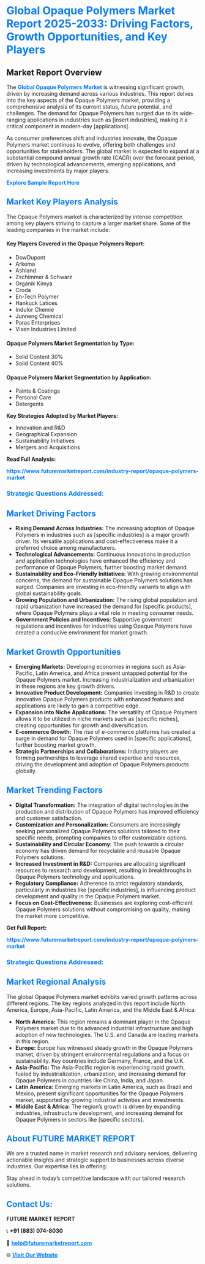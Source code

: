 <h1 style="color: #007BFF;">Global Opaque Polymers Market Report 2025-2033: Driving Factors, Growth Opportunities, and Key Players</h1>

<section id="overview">
<h2>Market Report Overview</h2>
<p>The <a href="https://www.futuremarketreport.com/industry-report/opaque-polymers-market" style="color: #007BFF; text-decoration: none;"><strong>Global Opaque Polymers Market</strong></a> is witnessing significant growth, driven by increasing demand across various industries. This report delves into the key aspects of the Opaque Polymers market, providing a comprehensive analysis of its current status, future potential, and challenges. The demand for Opaque Polymers has surged due to its wide-ranging applications in industries such as [insert industries], making it a critical component in modern-day [applications].</p>
<p>As consumer preferences shift and industries innovate, the Opaque Polymers market continues to evolve, offering both challenges and opportunities for stakeholders. The global market is expected to expand at a substantial compound annual growth rate (CAGR) over the forecast period, driven by technological advancements, emerging applications, and increasing investments by major players.</p>
</section>

<section id="overview">
<p><a href="https://www.futuremarketreport.com/request-sample/reportId=63167" style="color: #007BFF; text-decoration: none;"><strong>Explore Sample Report Here</strong></a></p>
</section>

<section id="key-players">
<h2 style="color: #007BFF;">Market Key Players Analysis</h2>
<p>The Opaque Polymers market is characterized by intense competition among key players striving to capture a larger market share. Some of the leading companies in the market include:</p>
<h4>Key Players Covered in the Opaque Polymers Report:</h4>
<ul><li>DowDupont</li><li>Arkema</li><li>Ashland</li><li>Zschimmer &amp; Schwarz</li><li>Organik Kimya</li><li>Croda</li><li>En-Tech Polymer</li><li>Hankuck Latices</li><li>Indulor Chemie</li><li>Junneng Chemical</li><li>Paras Enterprises</li><li>Visen Industries Limited</li></ul>
<h4>Opaque Polymers Market Segmentation by Type:</h4>
<ul><li>Solid Content 30%</li><li>Solid Content 40%</li></ul>

<h4>Opaque Polymers Market Segmentation by Application:</h4>
<ul><li>Paints &amp; Coatings</li><li>Personal Care</li><li>Detergents</li></ul>
<p><strong>Key Strategies Adopted by Market Players:</strong></p>
<ul>
<li>Innovation and R&D</li>
<li>Geographical Expansion</li>
<li>Sustainability Initiatives</li>
<li>Mergers and Acquisitions</li>
</ul>
</section>

<section>
<p><strong>Read Full Analysis: </strong></p><a href="https://www.futuremarketreport.com/industry-report/opaque-polymers-market" style="color: #007BFF; text-decoration: none;"><strong>https://www.futuremarketreport.com/industry-report/opaque-polymers-market</strong></a>
<h3 style="color: #007BFF;">Strategic Questions Addressed:</h3>
</section>

<section id="driving-factors">
<h2 style="color: #007BFF;">Market Driving Factors</h2>
<ul>
<li><strong>Rising Demand Across Industries:</strong> The increasing adoption of Opaque Polymers in industries such as [specific industries] is a major growth driver. Its versatile applications and cost-effectiveness make it a preferred choice among manufacturers.</li>
<li><strong>Technological Advancements:</strong> Continuous innovations in production and application technologies have enhanced the efficiency and performance of Opaque Polymers, further boosting market demand.</li>
<li><strong>Sustainability and Eco-Friendly Initiatives:</strong> With growing environmental concerns, the demand for sustainable Opaque Polymers solutions has surged. Companies are investing in eco-friendly variants to align with global sustainability goals.</li>
<li><strong>Growing Population and Urbanization:</strong> The rising global population and rapid urbanization have increased the demand for [specific products], where Opaque Polymers plays a vital role in meeting consumer needs.</li>
<li><strong>Government Policies and Incentives:</strong> Supportive government regulations and incentives for industries using Opaque Polymers have created a conducive environment for market growth.</li>
</ul>
</section>

<section id="growth-opportunities">
<h2 style="color: #007BFF;">Market Growth Opportunities</h2>
<ul>
<li><strong>Emerging Markets:</strong> Developing economies in regions such as Asia-Pacific, Latin America, and Africa present untapped potential for the Opaque Polymers market. Increasing industrialization and urbanization in these regions are key growth drivers.</li>
<li><strong>Innovative Product Development:</strong> Companies investing in R&D to create innovative Opaque Polymers products with enhanced features and applications are likely to gain a competitive edge.</li>
<li><strong>Expansion into Niche Applications:</strong> The versatility of Opaque Polymers allows it to be utilized in niche markets such as [specific niches], creating opportunities for growth and diversification.</li>
<li><strong>E-commerce Growth:</strong> The rise of e-commerce platforms has created a surge in demand for Opaque Polymers used in [specific applications], further boosting market growth.</li>
<li><strong>Strategic Partnerships and Collaborations:</strong> Industry players are forming partnerships to leverage shared expertise and resources, driving the development and adoption of Opaque Polymers products globally.</li>
</ul>
</section>

<section id="trending-factors">
<h2 style="color: #007BFF;">Market Trending Factors</h2>
<ul>
<li><strong>Digital Transformation:</strong> The integration of digital technologies in the production and distribution of Opaque Polymers has improved efficiency and customer satisfaction.</li>
<li><strong>Customization and Personalization:</strong> Consumers are increasingly seeking personalized Opaque Polymers solutions tailored to their specific needs, prompting companies to offer customizable options.</li>
<li><strong>Sustainability and Circular Economy:</strong> The push towards a circular economy has driven demand for recyclable and reusable Opaque Polymers solutions.</li>
<li><strong>Increased Investment in R&D:</strong> Companies are allocating significant resources to research and development, resulting in breakthroughs in Opaque Polymers technology and applications.</li>
<li><strong>Regulatory Compliance:</strong> Adherence to strict regulatory standards, particularly in industries like [specific industries], is influencing product development and quality in the Opaque Polymers market.</li>
<li><strong>Focus on Cost-Effectiveness:</strong> Businesses are exploring cost-efficient Opaque Polymers solutions without compromising on quality, making the market more competitive.</li>
</ul>
</section>

<section>
<p><strong>Get Full Report: </strong></p><a href="https://www.futuremarketreport.com/industry-report/opaque-polymers-market" style="color: #007BFF; text-decoration: none;"><strong>https://www.futuremarketreport.com/industry-report/opaque-polymers-market</strong></a>
<h3 style="color: #007BFF;">Strategic Questions Addressed:</h3>
</section>


<section id="regional-analysis">
<h2 style="color: #007BFF;">Market Regional Analysis</h2>
<p>The global Opaque Polymers market exhibits varied growth patterns across different regions. The key regions analyzed in this report include North America, Europe, Asia-Pacific, Latin America, and the Middle East & Africa:</p>
<ul>
<li><strong>North America:</strong> This region remains a dominant player in the Opaque Polymers market due to its advanced industrial infrastructure and high adoption of new technologies. The U.S. and Canada are leading markets in this region.</li>
<li><strong>Europe:</strong> Europe has witnessed steady growth in the Opaque Polymers market, driven by stringent environmental regulations and a focus on sustainability. Key countries include Germany, France, and the U.K.</li>
<li><strong>Asia-Pacific:</strong> The Asia-Pacific region is experiencing rapid growth, fueled by industrialization, urbanization, and increasing demand for Opaque Polymers in countries like China, India, and Japan.</li>
<li><strong>Latin America:</strong> Emerging markets in Latin America, such as Brazil and Mexico, present significant opportunities for the Opaque Polymers market, supported by growing industrial activities and investments.</li>
<li><strong>Middle East & Africa:</strong> The region’s growth is driven by expanding industries, infrastructure development, and increasing demand for Opaque Polymers in sectors like [specific sectors].</li>
</ul>
</section>

<footer>
<h2 style="color: #007BFF;">About FUTURE MARKET REPORT</h2>
<p>We are a trusted name in market research and advisory services, delivering actionable insights and strategic support to businesses across diverse industries. Our expertise lies in offering:</p>

<p>Stay ahead in today’s competitive landscape with our tailored research solutions.</p>

<h2 style="color: #007BFF;">Contact Us:</h2>
<p><strong>FUTURE MARKET REPORT</strong></p>
<p>📞 <strong>+91 (883) 074-8030</strong></p>
<p>📧 <strong><a href="mailto:help@futuremarketreport.com" style="color: #007BFF;">help@futuremarketreport.com</a></strong></p>
<p>🌐 <strong><a href="https://www.futuremarketreport.com/" style="color: #007BFF;">Visit Our Website</a></strong></p>
</footer>